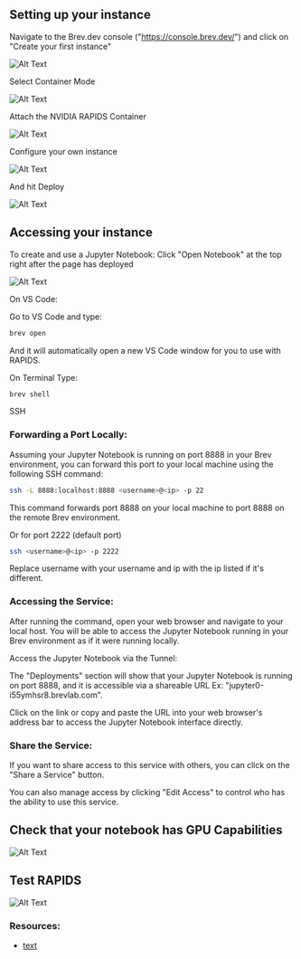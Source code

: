 ## Setting up your instance

Navigate to the Brev.dev console ("https://console.brev.dev/") and click on "Create your first instance"

![Alt Text](/_static/images/platforms/brev/brev1.png)

Select Container Mode

![Alt Text](/_static/images/platforms/brev/brev2.png)

Attach the NVIDIA RAPIDS Container

![Alt Text](/_static/images/platforms/brev/brev3.png)

Configure your own instance

![Alt Text](/_static/images/platforms/brev/brev4.png)

And hit Deploy

![Alt Text](/_static/images/platforms/brev/brev5.png)

## Accessing your instance

To create and use a Jupyter Notebook: Click "Open Notebook" at the top right after the page has deployed

![Alt Text](/_static/images/platforms/brev/brev8.png)

On VS Code:

Go to VS Code and type:

```bash
brev open
```

And it will automatically open a new VS Code window for you to use with RAPIDS. 

On Terminal 
Type: 

```bash
brev shell 
```

SSH
### Forwarding a Port Locally:
Assuming your Jupyter Notebook is running on port 8888 in your Brev environment, you can forward this port to your local machine using the following SSH command:

```bash
ssh -L 8888:localhost:8888 <username>@<ip> -p 22
```

This command forwards port 8888 on your local machine to port 8888 on the remote Brev environment.

Or for port 2222 (default port)
```bash
ssh <username>@<ip> -p 2222
```

Replace username with your username and ip with the ip listed if it's different.

### Accessing the Service:
After running the command, open your web browser and navigate to your local host. You will be able to access the Jupyter Notebook running in your Brev environment as if it were running locally.

Access the Jupyter Notebook via the Tunnel:

The "Deployments" section will show that your Jupyter Notebook is running on port 8888, and it is accessible via a shareable URL Ex: "jupyter0-i55ymhsr8.brevlab.com".

Click on the link or copy and paste the URL into your web browser's address bar to access the Jupyter Notebook interface directly.

### Share the Service:
If you want to share access to this service with others, you can click on the "Share a Service" button.

You can also manage access by clicking "Edit Access" to control who has the ability to use this service.

## Check that your notebook has GPU Capabilities

![Alt Text](/_static/images/platforms/brev/brev6.png)

## Test RAPIDS

![Alt Text](/_static/images/platforms/brev/brev7.png)

### Resources:
* [text](https://brev.dev/)